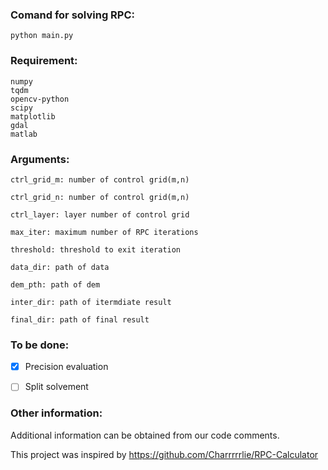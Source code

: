 ### Comand for solving RPC: 

```
python main.py
```

### Requirement:

```
numpy
tqdm
opencv-python
scipy
matplotlib
gdal
matlab
```

### Arguments:

```
ctrl_grid_m: number of control grid(m,n)

ctrl_grid_n: number of control grid(m,n)

ctrl_layer: layer number of control grid

max_iter: maximum number of RPC iterations

threshold: threshold to exit iteration

data_dir: path of data

dem_pth: path of dem

inter_dir: path of itermdiate result

final_dir: path of final result
```

### To be done:

- [x] Precision evaluation
- [ ] Split solvement


### Other information:

Additional information can be obtained from our code comments.

This project was inspired by https://github.com/Charrrrrlie/RPC-Calculator
